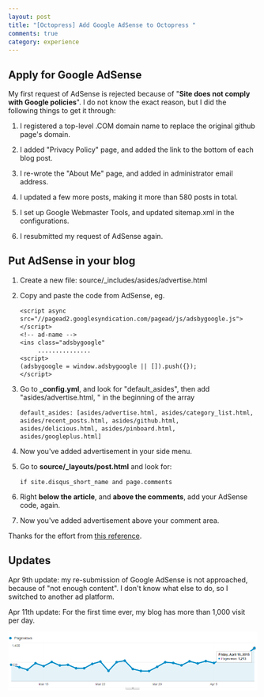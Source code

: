 ```yaml
---
layout: post
title: "[Octopress] Add Google AdSense to Octopress "
comments: true
category: experience
---
```


## Apply for Google AdSense

My first request of AdSense is rejected because of "**Site does not comply with Google policies**". I do not know the exact reason, but I did the following things to get it through:

1. I registered a top-level .COM domain name to replace the original github page's domain.

2. I added "Privacy Policy" page, and added the link to the bottom of each blog post.

3. I re-wrote the "About Me" page, and added in administrator email address.

4. I updated a few more posts, making it more than 580 posts in total.

5. I set up Google Webmaster Tools, and updated sitemap.xml in the configurations.

6. I resubmitted my request of AdSense again.

## Put AdSense in your blog

1.  Create a new file: source/\_includes/asides/advertise.html

2.  Copy and paste the code from AdSense, eg.

        <script async src="//pagead2.googlesyndication.com/pagead/js/adsbygoogle.js"></script>
        <!-- ad-name -->
        <ins class="adsbygoogle"
             ...............
        <script>
        (adsbygoogle = window.adsbygoogle || []).push({});
        </script>

3.  Go to **\_config.yml**, and look for "default_asides", then add "asides/advertise.html, " in the beginning of the array

        default_asides: [asides/advertise.html, asides/category_list.html, asides/recent_posts.html, asides/github.html, asides/delicious.html, asides/pinboard.html, asides/googleplus.html]

4.  Now you've added advertisement in your side menu.

5.  Go to **source/\_layouts/post.html** and look for:

        if site.disqus_short_name and page.comments

6.  Right **below the article**, and **above the comments**, add your AdSense code, again.

7.  Now you've added advertisement above your comment area.

Thanks for the effort from [this reference](https://www.hi29.net/post/2013/11/30/octopresszen-mo-fang-adsense/).

## Updates

Apr 9th update: my re-submission of Google AdSense is not approached, because of "not enough content". I don't know what else to do, so I switched to another ad platform.

Apr 11th update: For the first time ever, my blog has more than 1,000 visit per day.

![](/images/google-analytics-20150411.png)

